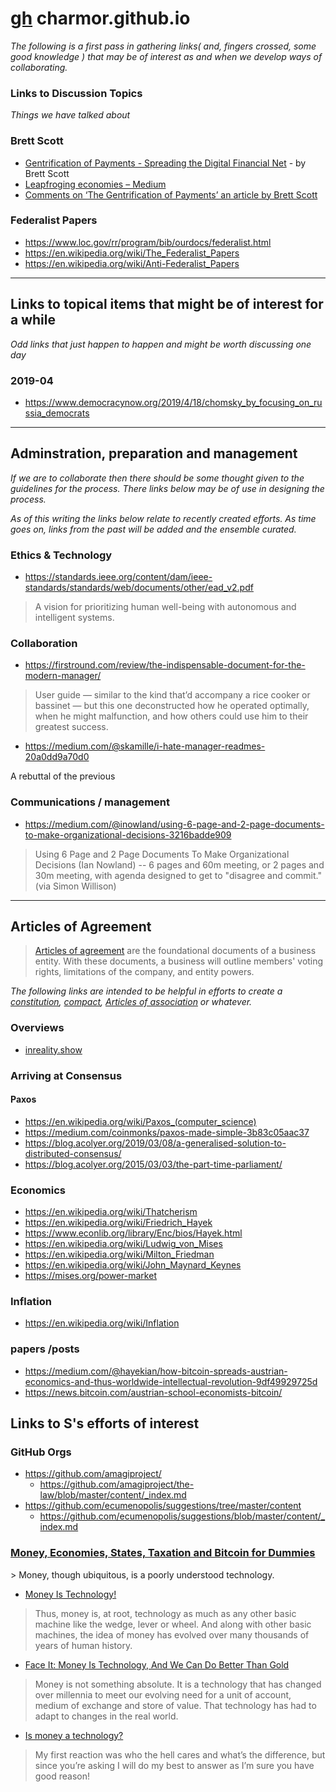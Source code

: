 # [gh]( https://github.com/charmor/charmor.github.io) charmor.github.io

*The following is a first pass in gathering links( and, fingers crossed, some good knowledge ) that may be of interest as and when we develop ways of collaborating.*

### Links to Discussion Topics

*Things we have talked about*

### Brett Scott
* [Gentrification of Payments - Spreading the Digital Financial Net]( http://longreads.tni.org/state-of-power-2019/digital-payment-gentrification/ ) - by Brett Scott
* [Leapfroging economies – Medium]( https://medium.com/@shammahchancellor/a973577e3ba0 )
* [Comments on ‘The Gentrification of Payments’ an article by Brett Scott]( https://medium.com/@ta/comments-on-the-gentrification-of-payments-an-article-by-brett-scott-d2e5931e90c4 )

### Federalist Papers

* https://www.loc.gov/rr/program/bib/ourdocs/federalist.html
* https://en.wikipedia.org/wiki/The_Federalist_Papers
* https://en.wikipedia.org/wiki/Anti-Federalist_Papers

***

## Links to topical items that might be of interest for a while

*Odd links that just happen to happen and might be worth discussing one day*

### 2019-04

* https://www.democracynow.org/2019/4/18/chomsky_by_focusing_on_russia_democrats

***

## Adminstration, preparation and management

*If we are to collaborate then there should be some thought given to the guidelines for the process. There links below may be of use in designing the process.*

*As of this writing the links below relate to recently created efforts. As time goes on, links from the past will be added and the ensemble curated.*

### Ethics & Technology

* https://standards.ieee.org/content/dam/ieee-standards/standards/web/documents/other/ead_v2.pdf

> A vision for prioritizing human well-being with autonomous and intelligent systems.


### Collaboration

* https://firstround.com/review/the-indispensable-document-for-the-modern-manager/

> User guide — similar to the kind that’d accompany a rice cooker or bassinet — but this one deconstructed how he operated optimally, when he might malfunction, and how others could use him to their greatest success.

* https://medium.com/@skamille/i-hate-manager-readmes-20a0dd9a70d0

A rebuttal of the previous


### Communications / management

* https://medium.com/@inowland/using-6-page-and-2-page-documents-to-make-organizational-decisions-3216badde909

> Using 6 Page and 2 Page Documents To Make Organizational Decisions (Ian Nowland) -- 6 pages and 60m meeting, or 2 pages and 30m meeting, with agenda designed to get to "disagree and commit." (via Simon Willison)

***

## Articles of Agreement

> [Articles of agreement]( https://www.upcounsel.com/articles-of-agreement ) are the foundational documents of a business entity. With these documents, a business will outline members' voting rights, limitations of the company, and entity powers.


*The following links are intended to be helpful in efforts to create a [constitution]( https://en.wikipedia.org/wiki/Constitution_(disambiguation) ), [compact]( https://en.wikipedia.org/wiki/Compact ), [Articles of association]( https://en.wikipedia.org/wiki/Articles_of_association ) or whatever.*


### Overviews

* [inreality.show]( http://inreality.show )


### Arriving at Consensus

#### Paxos

* https://en.wikipedia.org/wiki/Paxos_(computer_science)
* https://medium.com/coinmonks/paxos-made-simple-3b83c05aac37
* https://blog.acolyer.org/2019/03/08/a-generalised-solution-to-distributed-consensus/
* https://blog.acolyer.org/2015/03/03/the-part-time-parliament/


### Economics

* https://en.wikipedia.org/wiki/Thatcherism
* https://en.wikipedia.org/wiki/Friedrich_Hayek
* https://www.econlib.org/library/Enc/bios/Hayek.html
* https://en.wikipedia.org/wiki/Ludwig_von_Mises
* https://en.wikipedia.org/wiki/Milton_Friedman
* https://en.wikipedia.org/wiki/John_Maynard_Keynes
* https://mises.org/power-market


### Inflation

* https://en.wikipedia.org/wiki/Inflation

### papers /posts

* https://medium.com/@hayekian/how-bitcoin-spreads-austrian-economics-and-thus-worldwide-intellectual-revolution-9df49929725d
* https://news.bitcoin.com/austrian-school-economists-bitcoin/



## Links to S's efforts of interest

### GitHub Orgs

* https://github.com/amagiproject/
	* https://github.com/amagiproject/the-law/blob/master/content/_index.md
* https://github.com/ecumenopolis/suggestions/tree/master/content
	* https://github.com/ecumenopolis/suggestions/blob/master/content/_index.md


### [Money, Economies, States, Taxation and Bitcoin for Dummies]( https://shablag.com/article/money-economies-states-taxation-and-bitcoin-for-dummies/ )

\> Money, though ubiquitous, is a poorly understood technology.

* [Money Is Technology!]( https://dailyreckoning.com/money-is-technology/ )

> Thus, money is, at root, technology as much as any other basic machine like the wedge, lever or wheel. And along with other basic machines, the idea of money has evolved over many thousands of years of human history.

* [Face It: Money Is Technology, And We Can Do Better Than Gold]( https://www.businessinsider.com/face-it-money-is-technology-and-we-can-do-better-than-gold-2012-3 )

> Money is not something absolute. It is a technology that has changed over millennia to meet our evolving need for a unit of account, medium of exchange and store of value. That technology has had to adapt to changes in the real world.

* [Is money a technology?]( https://www.quora.com/Is-money-a-technology )

> My first reaction was who the hell cares and what’s the difference, but since you’re asking I will do my best to answer as I’m sure you have good reason!
